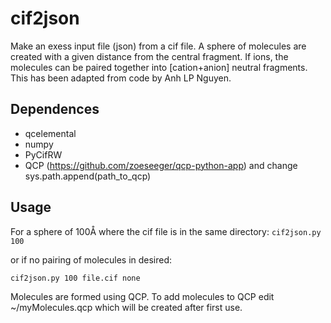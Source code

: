 # cif2json

Make an exess input file (json) from a cif file. A sphere of molecules are created with a given distance from the central fragment. If ions, the molecules can be paired together into [cation+anion] neutral fragments. This has been adapted from code by Anh LP Nguyen.


## Dependences
- qcelemental
- numpy
- PyCifRW
- QCP (https://github.com/zoeseeger/qcp-python-app) and change sys.path.append(path_to_qcp)

## Usage

For a sphere of 100Å where the cif file is in the same directory:
`cif2json.py 100`

or if no pairing of molecules in desired:

`cif2json.py 100 file.cif none`

Molecules are formed using QCP. To add molecules to QCP edit ~/myMolecules.qcp which will be created after first use.